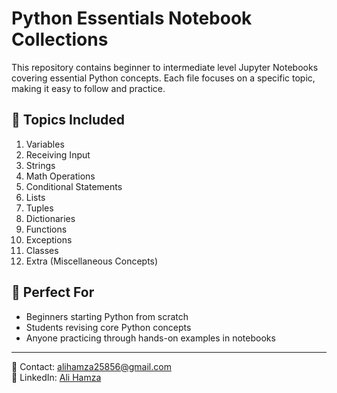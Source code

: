 # Python Essentials Notebook Collections

This repository contains beginner to intermediate level Jupyter Notebooks covering essential Python concepts. Each file focuses on a specific topic, making it easy to follow and practice.

## 📘 Topics Included
1. Variables  
2. Receiving Input  
3. Strings  
4. Math Operations  
5. Conditional Statements  
6. Lists  
7. Tuples  
8. Dictionaries  
9. Functions  
10. Exceptions  
11. Classes  
12. Extra (Miscellaneous Concepts)

## 🚀 Perfect For
- Beginners starting Python from scratch  
- Students revising core Python concepts  
- Anyone practicing through hands-on examples in notebooks

---

📧 Contact: [alihamza25856@gmail.com](mailto:alihamza25856@gmail.com)  
🔗 LinkedIn: [Ali Hamza](https://www.linkedin.com/in/ali-hamza-27082a363/)

